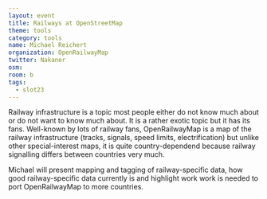 ```yaml
---
layout: event
title: Railways at OpenStreetMap
theme: tools
category: tools
name: Michael Reichert
organization: OpenRailwayMap
twitter: Nakaner
osm:
room: b
tags:
  - slot23
---
```

Railway infrastructure is a topic most people either do not know much about or do not want to know much about. It is a rather exotic topic but it has its fans. Well-known by lots of railway fans, OpenRailwayMap is a map of the railway infrastructure (tracks, signals, speed limits, electrification) but  unlike other special-interest maps, it is quite country-dependend because railway signalling differs between countries very much.

Michael will present mapping and tagging of railway-specific data, how good railway-specific data currently is and highlight work work is needed to port OpenRailwayMap to more countries.
